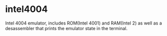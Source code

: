 # intel4004
Intel 4004 emulator, includes ROM(Intel 4001) and RAM(Intel 2) as well as a desassembler that prints the emulator state in the terminal. 

